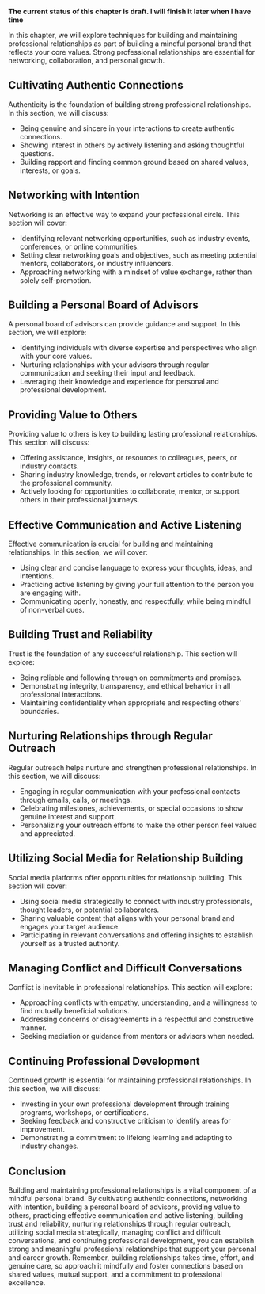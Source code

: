 **The current status of this chapter is draft. I will finish it later when I have time**

In this chapter, we will explore techniques for building and maintaining professional relationships as part of building a mindful personal brand that reflects your core values. Strong professional relationships are essential for networking, collaboration, and personal growth.

Cultivating Authentic Connections
---------------------------------

Authenticity is the foundation of building strong professional relationships. In this section, we will discuss:

* Being genuine and sincere in your interactions to create authentic connections.
* Showing interest in others by actively listening and asking thoughtful questions.
* Building rapport and finding common ground based on shared values, interests, or goals.

Networking with Intention
-------------------------

Networking is an effective way to expand your professional circle. This section will cover:

* Identifying relevant networking opportunities, such as industry events, conferences, or online communities.
* Setting clear networking goals and objectives, such as meeting potential mentors, collaborators, or industry influencers.
* Approaching networking with a mindset of value exchange, rather than solely self-promotion.

Building a Personal Board of Advisors
-------------------------------------

A personal board of advisors can provide guidance and support. In this section, we will explore:

* Identifying individuals with diverse expertise and perspectives who align with your core values.
* Nurturing relationships with your advisors through regular communication and seeking their input and feedback.
* Leveraging their knowledge and experience for personal and professional development.

Providing Value to Others
-------------------------

Providing value to others is key to building lasting professional relationships. This section will discuss:

* Offering assistance, insights, or resources to colleagues, peers, or industry contacts.
* Sharing industry knowledge, trends, or relevant articles to contribute to the professional community.
* Actively looking for opportunities to collaborate, mentor, or support others in their professional journeys.

Effective Communication and Active Listening
--------------------------------------------

Effective communication is crucial for building and maintaining relationships. In this section, we will cover:

* Using clear and concise language to express your thoughts, ideas, and intentions.
* Practicing active listening by giving your full attention to the person you are engaging with.
* Communicating openly, honestly, and respectfully, while being mindful of non-verbal cues.

Building Trust and Reliability
------------------------------

Trust is the foundation of any successful relationship. This section will explore:

* Being reliable and following through on commitments and promises.
* Demonstrating integrity, transparency, and ethical behavior in all professional interactions.
* Maintaining confidentiality when appropriate and respecting others' boundaries.

Nurturing Relationships through Regular Outreach
------------------------------------------------

Regular outreach helps nurture and strengthen professional relationships. In this section, we will discuss:

* Engaging in regular communication with your professional contacts through emails, calls, or meetings.
* Celebrating milestones, achievements, or special occasions to show genuine interest and support.
* Personalizing your outreach efforts to make the other person feel valued and appreciated.

Utilizing Social Media for Relationship Building
------------------------------------------------

Social media platforms offer opportunities for relationship building. This section will cover:

* Using social media strategically to connect with industry professionals, thought leaders, or potential collaborators.
* Sharing valuable content that aligns with your personal brand and engages your target audience.
* Participating in relevant conversations and offering insights to establish yourself as a trusted authority.

Managing Conflict and Difficult Conversations
---------------------------------------------

Conflict is inevitable in professional relationships. This section will explore:

* Approaching conflicts with empathy, understanding, and a willingness to find mutually beneficial solutions.
* Addressing concerns or disagreements in a respectful and constructive manner.
* Seeking mediation or guidance from mentors or advisors when needed.

Continuing Professional Development
-----------------------------------

Continued growth is essential for maintaining professional relationships. In this section, we will discuss:

* Investing in your own professional development through training programs, workshops, or certifications.
* Seeking feedback and constructive criticism to identify areas for improvement.
* Demonstrating a commitment to lifelong learning and adapting to industry changes.

Conclusion
----------

Building and maintaining professional relationships is a vital component of a mindful personal brand. By cultivating authentic connections, networking with intention, building a personal board of advisors, providing value to others, practicing effective communication and active listening, building trust and reliability, nurturing relationships through regular outreach, utilizing social media strategically, managing conflict and difficult conversations, and continuing professional development, you can establish strong and meaningful professional relationships that support your personal and career growth. Remember, building relationships takes time, effort, and genuine care, so approach it mindfully and foster connections based on shared values, mutual support, and a commitment to professional excellence.
